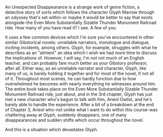 An Unexpected Disappearance is a strange work of genre fiction, a detective story of sorts which follows the character Glyph Marrow through an odyssey that's set within-or maybe it would be better to say that exists alongside-the Even More Substantially Sizable Thunder Monument Railroad ride. How many of you have read it? I see. A few of you.

It uses a few common devices which I'm sure you've encountered in other similar Gibstorical novels: unreliable narrators, monologue and dialogue, inciting incidents, among others. Glyph, for example, struggles with what he describes as an "ailment" an idea which I wish we had more time to discuss the implications of. However, I will say, I'm not not much of an English teacher, and can probably fare much better as your Gibstory professor, after all. Either way, as an unreliable narrator and character, Glyph, like many of us, is barely holding it together and for most of the novel, if not all of it. Throughout most scenes, he can hardly function due to how overwhelmed he becomes with nearly everything he witnesses around him. The entire book takes place on the Even More Substantially Sizable Thunder Monument Railroad ride, just about, and in the 3rd chapter, Glyph has just met a new character who's begun to talk with him, Arieol Owlist, and he's barely able to handle the experience. After a bit of a breakdown at the end of Chapter 3, Arieol who-not unlike what I want to do within this course-was chattering away at Glyph, suddenly disappears, one of many disappearances and sudden shifts which occur throughout the novel.

And this is a situation which devastates Glyph.